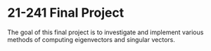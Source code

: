 # 21-241 Final Project

The goal of this final project is to investigate and implement various methods
of computing eigenvectors and singular vectors.
